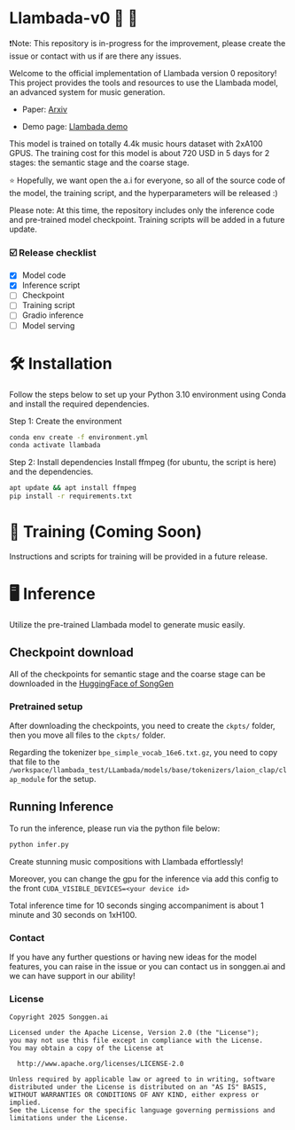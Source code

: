 # Llambada-v0 🐑 🎵

❗Note: This repository is in-progress for the improvement, please create the issue or contact with us if are there any issues. 

Welcome to the official implementation of Llambada version 0 repository! This project provides the tools and resources to use the Llambada model, an advanced system for music generation.

- Paper: [Arxiv](https://arxiv.org/pdf/2411.01661)

- Demo page: [Llambada demo](https://songgen-ai.github.io/llambada-demo/)

This model is trained on totally 4.4k music hours dataset with 2xA100 GPUS. The training cost for this model is about 720 USD in 5 days for 2 stages: the semantic stage and the coarse stage.

⭐ Hopefully, we want open the a.i for everyone, so all of the source code of the model, the training script, and the hyperparameters will be released :)

Please note: At this time, the repository includes only the inference code and pre-trained model checkpoint. Training scripts will be added in a future update.

### ☑️ Release checklist

- [x] Model code
- [x] Inference script
- [ ] Checkpoint
- [ ] Training script
- [ ] Gradio inference
- [ ] Model serving
# 🛠️ Installation
Follow the steps below to set up your Python 3.10 environment using Conda and install the required dependencies.

Step 1: Create the environment
```bash
conda env create -f environment.yml
conda activate llambada
```
Step 2: Install dependencies
Install ffmpeg (for ubuntu, the script is here) and the dependencies.
``` bash
apt update && apt install ffmpeg
pip install -r requirements.txt
```
# 🚅 Training (Coming Soon)
Instructions and scripts for training will be provided in a future release.

# 🖥️ Inference
Utilize the pre-trained Llambada model to generate music easily.

## Checkpoint download

All of the checkpoints for semantic stage and the coarse stage can be downloaded in the [HuggingFace of SongGen](https://huggingface.co/songgen/Llambada)

### Pretrained setup

After downloading the checkpoints, you need to create the ```ckpts/``` folder, then you move all files to the ```ckpts/``` folder. 

Regarding the tokenizer ```bpe_simple_vocab_16e6.txt.gz```, you need to copy that file to the ```/workspace/llambada_test/LLambada/models/base/tokenizers/laion_clap/clap_module``` for the setup.

## Running Inference

To run the inference, please run via the python file below:

``` bash
python infer.py
```

Create stunning music compositions with Llambada effortlessly!

Moreover, you can change the gpu for the inference via add this config to the front ```CUDA_VISIBLE_DEVICES=<your device id> ```

Total inference time for 10 seconds singing accompaniment is about 1 minute and 30 seconds on 1xH100.

### Contact

If you have any further questions or having new ideas for the model features, you can raise in the issue or you can contact us in songgen.ai and we can have support in our ability!

### License 

```
Copyright 2025 Songgen.ai

Licensed under the Apache License, Version 2.0 (the "License");
you may not use this file except in compliance with the License.
You may obtain a copy of the License at

  http://www.apache.org/licenses/LICENSE-2.0

Unless required by applicable law or agreed to in writing, software
distributed under the License is distributed on an "AS IS" BASIS,
WITHOUT WARRANTIES OR CONDITIONS OF ANY KIND, either express or implied.
See the License for the specific language governing permissions and
limitations under the License.
```
